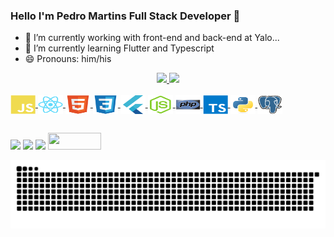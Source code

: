 ### Hello I'm Pedro Martins Full Stack Developer  👋

- 🔭 I’m currently working with front-end and back-end at Yalo...
- 🌱 I’m currently learning Flutter and Typescript
- 😄 Pronouns: him/his 

<div align="center">
  <a href="https://github.com/engpedromartins">
  
  <img height="180em" src="https://github-readme-stats.vercel.app/api/top-langs/?username=engpedromartins&layout=compact&langs_count=7&theme=dracula"/>
<img height="180em" src="https://github-readme-stats.vercel.app/api?username=engpedromartins&show_icons=true&theme=dracula&include_all_commits=true&count_private=true"/>
    </div>
  
<div style="display: inline_block"><br>
  <img align="center" alt="Pedro-Js" height="30" width="40" src="https://raw.githubusercontent.com/devicons/devicon/master/icons/javascript/javascript-plain.svg">
  <img align="center" alt="Pedro-React" height="30" width="40" src="https://raw.githubusercontent.com/devicons/devicon/master/icons/react/react-original.svg">
  <img align="center" alt="Pedro-HTML" height="30" width="40" src="https://raw.githubusercontent.com/devicons/devicon/master/icons/html5/html5-original.svg">
  <img align="center" alt="Pedro-CSS" height="30" width="40" src="https://raw.githubusercontent.com/devicons/devicon/master/icons/css3/css3-original.svg">
    <img align="center" alt="Pedro-Flutter" height="30" width="40" src="https://raw.githubusercontent.com/devicons/devicon/master/icons/flutter/flutter-original.svg" />
  <img align="center" alt="Pedro-Node" height="30" width="40" src="https://raw.githubusercontent.com/devicons/devicon/master/icons/nodejs/nodejs-original.svg" />
  <img align="center" alt="Pedro-Php" height="30" width="40" src="https://raw.githubusercontent.com/devicons/devicon/master/icons/php/php-original.svg" />
  <img align="center" alt="Pedro-Ts" height="30" width="40" src="https://raw.githubusercontent.com/devicons/devicon/master/icons/typescript/typescript-plain.svg"> 
  <img align="center" alt="Pedro-Py" height="30" width="40" src="https://raw.githubusercontent.com/devicons/devicon/master/icons/python/python-original.svg">
  <img align="center" alt="Pedro-PostegreSql" height="30" width="40" src="https://raw.githubusercontent.com/devicons/devicon/master/icons/postgresql/postgresql-original.svg" />
</div>
  
  ##
  
  <div> 
  <a href="https://instagram.com/ispedromartins" target="_blank"><img src="https://img.shields.io/badge/-Instagram-%23E4405F?style=for-the-badge&logo=instagram&logoColor=white" target="_blank"></a>
  <a href = "mailto:ispedromartins@gmail.com"><img src="https://img.shields.io/badge/-Gmail-%23333?style=for-the-badge&logo=gmail&logoColor=white" target="_blank"></a>
  <a href="https://www.linkedin.com/in/ispedromartins" target="_blank"><img src="https://img.shields.io/badge/-LinkedIn-%230077B5?style=for-the-badge&logo=linkedin&logoColor=white" target="_blank"></a> 
        <a href="https://gitlab.com/ispedromartins" target="_blank"><img  height="27" width="85"  src="https://about.gitlab.com/images/press/logo/preview/gitlab-logo-white-preview.png" target="_blank"></a> 
 
  ![Snake animation](https://github.com/engpedromartins/engpedromartins/blob/output/github-contribution-grid-snake.svg)
</div>

